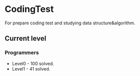 # CodingTest

For prepare coding test and studying data structure&algorithm.

## Current level

### Programmers

- Level0 - 100 solved.
- Level1 - 41 solved.
